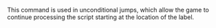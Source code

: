 This command is used in unconditional jumps, which allow the game to continue processing the script starting at the location of the label.